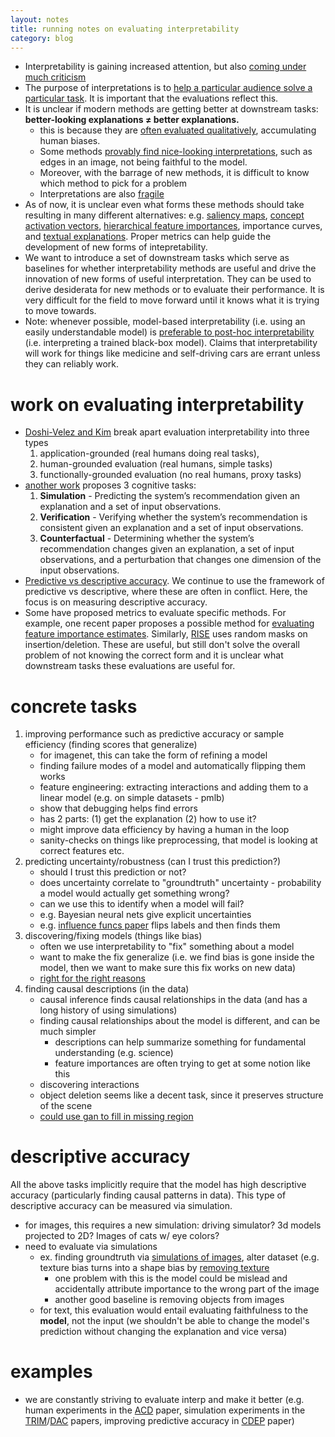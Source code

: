 ```yaml
---
layout: notes
title: running notes on evaluating interpretability
category: blog
---
```


- Interpretability is gaining increased attention, but also [coming under much criticism](https://arxiv.org/abs/1606.03490)
- The purpose of interpretations is to [help a particular audience solve a particular task](https://www.pnas.org/content/116/44/22071). It is important that the evaluations reflect this.
- It is unclear if modern methods are getting better at downstream tasks: **better-looking explanations $\neq$ better explanations.**
    - this is because they are [often evaluated qualitatively](https://arxiv.org/abs/1810.03292), accumulating human biases.
    - Some methods [provably find nice-looking interpretations](https://arxiv.org/abs/1805.07039), such as edges in an image, not being faithful to the model.
    - Moreover, with the barrage of new methods, it is difficult to know which method to pick for a problem
    - Interpretations are also [fragile](https://arxiv.org/abs/1710.10547)
- As of now, it is unclear even what forms these methods should take resulting in many different alternatives: e.g. [saliency maps](https://arxiv.org/abs/1705.07857), [concept activation vectors](https://arxiv.org/abs/1711.11279), [hierarchical feature importances](https://arxiv.org/abs/1806.05337), importance curves, and [textual explanations](https://arxiv.org/abs/1411.4389). Proper metrics can help guide the development of new forms of intepretability.
- We want to introduce a set of downstream tasks which serve as baselines for whether interpretability methods are useful and drive the innovation of new forms of useful interpretation. They can be used to derive desiderata for new methods or to evaluate their performance. It is very difficult for the field to move forward until it knows what it is trying to move towards.
- Note: whenever possible, model-based interpretability (i.e. using an easily understandable model) is [preferable to post-hoc interpretability](https://arxiv.org/abs/1811.10154) (i.e. interpreting a trained black-box model). Claims that interpretability will work for things like medicine and self-driving cars are errant unless they can reliably work.

# work on evaluating interpretability

- [Doshi-Velez and Kim](https://arxiv.org/pdf/1702.08608.pdf) break apart evaluation interpretability into three types
    1. application-grounded (real humans doing real tasks), 
    2. human-grounded evaluation (real humans, simple tasks)
    3. functionally-grounded evaluation (no real humans, proxy tasks)
- [another work](https://arxiv.org/pdf/1902.00006.pdf) proposes 3 cognitive tasks:
    1. **Simulation** - Predicting the system’s recommendation given an explanation and a set of input observations.
    2. **Verification** - Verifying whether the system’s recommendation is consistent given an explanation and a set of input observations.
    3. **Counterfactual** -  Determining whether the system’s recommendation changes given an explanation, a set of input observations, and a perturbation that changes one dimension of the input observations.
- [Predictive vs descriptive accuracy](https://www.pnas.org/content/116/44/22071). We continue to use the framework of predictive vs descriptive, where these are often in conflict. Here, the focus is on measuring descriptive accuracy.
- Some have proposed metrics to evaluate specific methods. For example, one recent paper proposes a possible method for [evaluating feature importance estimates](https://arxiv.org/abs/1806.10758). Similarly, [RISE](https://arxiv.org/abs/1806.07421) uses random masks on insertion/deletion. These are useful, but still don't solve the overall problem of not knowing the correct form and it is unclear what downstream tasks these evaluations are useful for.

# concrete tasks

1. improving performance such as predictive accuracy or sample efficiency (finding scores that generalize)
    - for imagenet, this can take the form of refining a model
    - finding failure modes of a model and automatically flipping them works
    - feature engineering: extracting interactions and adding them to a linear model (e.g. on simple datasets - pmlb)
    - show that debugging helps find errors
    - has 2 parts: (1) get the explanation (2) how to use it?
    - might improve data efficiency by having a human in the loop
    - sanity-checks on things like preprocessing, that model is looking at correct features etc.
2. predicting uncertainty/robustness (can I trust this prediction?)
    - should I trust this prediction or not?
    - does uncertainty correlate to "groundtruth" uncertainty - probability a model would actually get something wrong?
    - can we use this to identify when a model will fail?
    - e.g. Bayesian neural nets give explicit uncertainties
    - e.g. [influence funcs paper](https://arxiv.org/abs/1703.04730) flips labels and then finds them
3. discovering/fixing models (things like bias)
    - often we use interpretability to "fix" something about a model
    - want to make the fix generalize (i.e. we find bias is gone inside the model, then we want to make sure this fix works on new data)
    - [right for the right reasons](https://arxiv.org/abs/1909.13584)
4. finding causal descriptions (in the data)
    - causal inference finds causal relationships in the data (and has a long history of using simulations)
    - finding causal relationships about the model is different, and can be much simpler
        - descriptions can help summarize something for fundamental understanding (e.g. science)
        - feature importances are often trying to get at some notion like this
    - discovering interactions
    - object deletion seems like a decent task, since it preserves structure of the scene
    - [could use gan to fill in missing region](https://arxiv.org/abs/1807.08024)


# descriptive accuracy

All the above tasks implicitly require that the model has high descriptive accuracy (particularly finding causal patterns in data). This type of descriptive accuracy can be measured via simulation.

- for images, this requires a new simulation: driving simulator? 3d models projected to 2D? Images of cats w/ eye colors?
 - need to evaluate via simulations
    - ex. finding groundtruth via [simulations of images](https://arxiv.org/abs/1712.06302), alter dataset (e.g. texture bias turns into a shape bias by [removing texture](https://arxiv.org/abs/1811.12231) 
        - one problem with this is the model could be mislead and accidentally attribute importance to the wrong part of the image
        - another good baseline is removing objects from images
    - for text, this evaluation would entail evaluating faithfulness to the **model**, not the input (we shouldn't be able to change the model's prediction without changing the explanation and vice versa)


# examples

- we are constantly striving to evaluate interp and make it better (e.g. human experiments in the [ACD](https://openreview.net/pdf?id=SkEqro0ctQ) paper, simulation experiments in the [TRIM](https://arxiv.org/abs/2003.01926)/[DAC](https://arxiv.org/abs/1905.07631) papers, improving predictive accuracy in [CDEP](https://arxiv.org/abs/1909.13584) paper)